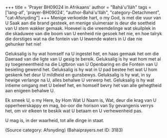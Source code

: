 +++
title = 'Prayer BH09024 in Afrikaans'
author = "Bahá'u'lláh"
tags = ['lang-af', 'prayer-BH09024', "author-Bahá'u'lláh", "category-Detachment", "cat-Afsnyding"]
+++
Menige verkoelde hart, o my God, is met die vuur van U Saak aan die brand gesteek, en menige sluimeraar is deur die soetheid van U stem wakker gemaak. Hoeveel is die vreemdelinge wat skuilplek in die skaduwee van die boom van U eenheid nie gesoek het nie, en hoe talryk die dorstiges wat na die fontein van U lewende waters in U dae nie gehunker het nie!

Geluksalig is hy wat homself na U ingestel het, en haas gemaak het om die Daeraad van die ligte van U gesig te bereik. Geluksalig is hy wat hom met al sy toegeneentheid na die Ligtbron van U Openbaring en die Fontein van U besieling gewend het. Geluksalig is hy wat in U pad bestee het wat U hom geskenk het deur U mildheid en gunsbewys. Geluksalig is hy wat, in sy hewige verlange na U, alles behalwe U verwerp het. Geluksalig is hy wat intieme omgang met U beleef het, en homself bevry het van alle gehegtheid aan enigeen behalwe U.

Ek smeek U, o my Here, by Hom Wat U Naam is, Wat, deur die krag van U opperheerskappy en mag, bo-oor die horison van Sy gevangenis verrys het, om vir elkeen te beskik wat U betaam en U verhewenheid pas.

U mag is, in der waarheid, tot alle dinge in staat.

(Source category: Afsnyding)
(Bahaiprayers.net ID: 3183)
